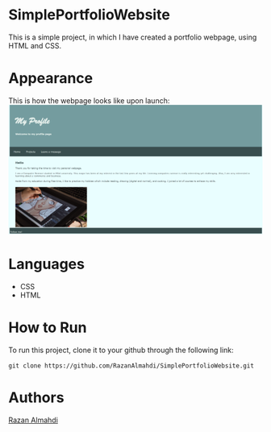 # SimplePortfolioWebsite

This is a simple project, in which I have created a portfolio webpage, using HTML and CSS. 

# Appearance 
This is how the webpage looks like upon launch: 
<img src="https://github.com/RazanAlmahdi/SimplePortfolioWebsite/blob/main/interface.png"/> 

# Languages
- CSS
- HTML

# How to Run
To run this project, clone it to your github through the following link:
```
git clone https://github.com/RazanAlmahdi/SimplePortfolioWebsite.git
```

# Authors
[Razan Almahdi](github.com/RazanAlmahdi)
